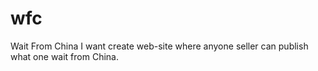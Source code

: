 # wfc
Wait From China
I want create web-site where anyone seller can publish what one wait from China.
